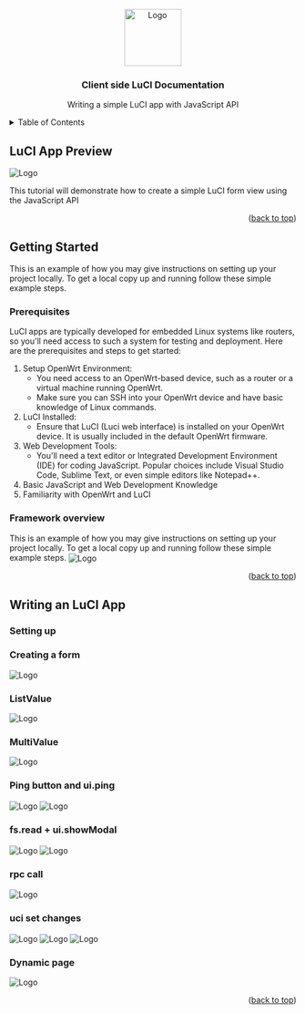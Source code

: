 <!-- PROJECT LOGO -->
<br />
<div align="center">
  <a href="[OpenWRT Wiki](https://openwrt.org/start)">
      <img src="images/openwrt_logo.png" alt="Logo" width="100" height="100">
  </a>

  <h3 align="center">Client side LuCI Documentation</h3>

  <p align="center">
    Writing a simple LuCI app with JavaScript API
    <br />
  </p>
</div>



<!-- TABLE OF CONTENTS -->
<details>
  <summary>Table of Contents</summary>
  <ol>
    <li>
      <a href="#about-the-project">LuCI App Preview</a>
    </li>
    <li>
      <a href="#getting-started">Getting Started</a>
      <ul>
        <li><a href="#prerequisites">Prerequisites</a></li>
        <li><a href="#overview">Framework Overview</a></li>
      </ul>
    </li>
    <li>
      <a href="#writingapp">Writing a LuCI App</a>
      <ul>
        <li><a href="#settingapp">Setting up</a></li>
        <li><a href="#form">Creating a form</a></li>
        <li><a href="#listvalue">ListValue</a></li>
        <li><a href="#multivalue">MultiValue</a></li>
        <li><a href="#pingbutton">Ping button and ui.ping</a></li>
        <li><a href="#readfile">fs.read + ui.showModal</a></li>
        <li><a href="#rpc">rpc call</a></li>
        <li><a href="#uciset">uci set changes</a></li>
        <li><a href="#poll">Dynamic page</a></li>
      </ul>
    </li>
 
  </ol>
</details>



<!-- LuCI App Preview -->
## LuCI App Preview

<img src="images/current_time.png" alt="Logo" width="auto" height="auto" align="center">

This tutorial will demonstrate how to create a simple LuCI form view using the JavaScript API

<p align="right">(<a href="#readme-top">back to top</a>)</p>



<!-- GETTING STARTED -->
## Getting Started

This is an example of how you may give instructions on setting up your project locally.
To get a local copy up and running follow these simple example steps.

### Prerequisites

LuCI apps are typically developed for embedded Linux systems like routers, so you'll need access to such a system for testing and deployment. Here are the prerequisites and steps to get started:
  <ol>
    <li>
      Setup OpenWrt Environment:
      <ul>
        <li>You need access to an OpenWrt-based device, such as a router or a virtual machine running OpenWrt.</li>
        <li>Make sure you can SSH into your OpenWrt device and have basic knowledge of Linux commands.</li>
      </ul>
    </li>
    <li>
      LuCI Installed:
      <ul>
        <li>Ensure that LuCI (Luci web interface) is installed on your OpenWrt device. It is usually included in the default OpenWrt firmware.</li>
      </ul>
    </li>
    <li>
      Web Development Tools:
      <ul>
        <li>You'll need a text editor or Integrated Development Environment (IDE) for coding JavaScript. Popular choices include Visual Studio Code, Sublime Text, or even simple editors like Notepad++.</li>
      </ul>
    </li>
    <li>
      Basic JavaScript and Web Development Knowledge
    </li>
    <li>
      Familiarity with OpenWrt and LuCI
    </li>
  </ol>

<!-- Framework Overview -->
### Framework overview

This is an example of how you may give instructions on setting up your project locally.
To get a local copy up and running follow these simple example steps.
<img src="images/folder_structure.png" alt="Logo" width="auto" height="auto" align="center">

<p align="right">(<a href="#readme-top">back to top</a>)</p>


<!-- Writing App -->
## Writing an LuCI App

### Setting up

### Creating a form
<img src="images/initial_view.png" alt="Logo" width="auto" height="auto" align="center">

### ListValue
<img src="images/listvalue_load.png" alt="Logo" width="auto" height="auto" align="center">

### MultiValue
<img src="images/multivalue.png" alt="Logo" width="auto" height="auto" align="center">

### Ping button and ui.ping
<img src="images/ping_btn.png" alt="Logo" width="auto" height="auto" align="center">
<img src="images/ping_btn_action.png" alt="Logo" width="auto" height="auto" align="center">

### fs.read + ui.showModal
<img src="images/read_file.png" alt="Logo" width="auto" height="auto" align="center">
<img src="images/read_file_modal.png" alt="Logo" width="auto" height="auto" align="center">

### rpc call
<img src="images/boardinfo.png" alt="Logo" width="auto" height="auto" align="center">

### uci set changes
<img src="images/multivalue_set_default.png" alt="Logo" width="auto" height="auto" align="center">
<img src="images/multivalue_set_default_action.png" alt="Logo" width="auto" height="auto" align="center">
<img src="images/multivalue_set_default_after.png" alt="Logo" width="auto" height="auto" align="center">

### Dynamic page
<img src="images/current_time.png" alt="Logo" width="auto" height="auto" align="center">

<p align="right">(<a href="#readme-top">back to top</a>)</p>



<!-- MARKDOWN LINKS & IMAGES -->
<!-- https://www.markdownguide.org/basic-syntax/#reference-style-links -->
[contributors-shield]: https://img.shields.io/github/contributors/othneildrew/Best-README-Template.svg?style=for-the-badge
[contributors-url]: https://github.com/othneildrew/Best-README-Template/graphs/contributors
[forks-shield]: https://img.shields.io/github/forks/othneildrew/Best-README-Template.svg?style=for-the-badge
[forks-url]: https://github.com/othneildrew/Best-README-Template/network/members
[stars-shield]: https://img.shields.io/github/stars/othneildrew/Best-README-Template.svg?style=for-the-badge
[stars-url]: https://github.com/othneildrew/Best-README-Template/stargazers
[issues-shield]: https://img.shields.io/github/issues/othneildrew/Best-README-Template.svg?style=for-the-badge
[issues-url]: https://github.com/othneildrew/Best-README-Template/issues
[license-shield]: https://img.shields.io/github/license/othneildrew/Best-README-Template.svg?style=for-the-badge
[license-url]: https://github.com/othneildrew/Best-README-Template/blob/master/LICENSE.txt
[linkedin-shield]: https://img.shields.io/badge/-LinkedIn-black.svg?style=for-the-badge&logo=linkedin&colorB=555
[linkedin-url]: https://linkedin.com/in/othneildrew
[product-screenshot]: images/screenshot.png
[Next.js]: https://img.shields.io/badge/next.js-000000?style=for-the-badge&logo=nextdotjs&logoColor=white
[Next-url]: https://nextjs.org/
[React.js]: https://img.shields.io/badge/React-20232A?style=for-the-badge&logo=react&logoColor=61DAFB
[React-url]: https://reactjs.org/
[Vue.js]: https://img.shields.io/badge/Vue.js-35495E?style=for-the-badge&logo=vuedotjs&logoColor=4FC08D
[Vue-url]: https://vuejs.org/
[Angular.io]: https://img.shields.io/badge/Angular-DD0031?style=for-the-badge&logo=angular&logoColor=white
[Angular-url]: https://angular.io/
[Svelte.dev]: https://img.shields.io/badge/Svelte-4A4A55?style=for-the-badge&logo=svelte&logoColor=FF3E00
[Svelte-url]: https://svelte.dev/
[Laravel.com]: https://img.shields.io/badge/Laravel-FF2D20?style=for-the-badge&logo=laravel&logoColor=white
[Laravel-url]: https://laravel.com
[Bootstrap.com]: https://img.shields.io/badge/Bootstrap-563D7C?style=for-the-badge&logo=bootstrap&logoColor=white
[Bootstrap-url]: https://getbootstrap.com
[JQuery.com]: https://img.shields.io/badge/jQuery-0769AD?style=for-the-badge&logo=jquery&logoColor=white
[JQuery-url]: https://jquery.com 
